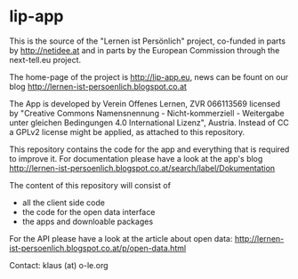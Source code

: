 lip-app
=======

This is the source of the "Lernen ist Persönlich" project, co-funded in parts by http://netidee.at and in parts by the European Commission through the next-tell.eu project.

The home-page of the project is http://lip-app.eu, news can be fount on our blog http://lernen-ist-persoenlich.blogspot.co.at

The App is developed by Verein Offenes Lernen, ZVR 066113569 licensed by "Creative Commons Namensnennung - Nicht-kommerziell - Weitergabe unter gleichen Bedingungen 4.0 International Lizenz", Austria. Instead of CC a GPLv2 license might be applied, as attached to this repository.

This repository contains the code for the app and everything that is required to improve it. For documentation please have a look at the app's blog http://lernen-ist-persoenlich.blogspot.co.at/search/label/Dokumentation

The content of this repository will consist of
* all the client side code
* the code for the open data interface
* the apps and downloable packages

For the API please have a look at the article about open data: http://lernen-ist-persoenlich.blogspot.co.at/p/open-data.html



Contact: klaus (at) o-le.org
